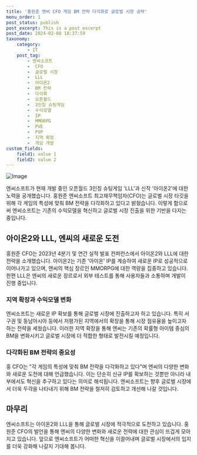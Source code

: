 ```yaml
---
title: '홍원준 엔씨 CFO 게임 BM 전략 다각화로 글로벌 시장 공략'
menu_order: 1
post_status: publish
post_excerpt: This is a post excerpt
post_date: 2024-02-08 18:37:59
taxonomy:
    category:
        - IT
    post_tag:
        - 엔씨소프트
        -  CFO
        -  글로벌 시장
        -  LLL
        -  아이온2
        -  BM 전략
        -  다각화
        -  오픈월드
        -  3인칭 슈팅게임
        -  수익모델
        -  IP
        -  MMORPG
        -  PVE
        -  PVP
        -  지역 확장
        -  게임 개발
custom_fields:
    field1: value 1
    field2: value 2
---
```


![Image](https://imgnews.pstatic.net/image/138/2024/02/08/0002166589_001_20240208111101226.jpg?type=w647)

엔씨소프트가 현재 개발 중인 오픈월드 3인칭 슈팅게임 'LLL'과 신작 '아이온2'에 대한 노력을 공개했습니다. 홍원준 엔씨소프트 최고재무책임자(CFO)는 글로벌 시장 타깃을 위해 각 게임의 특성에 맞춰 BM 전략을 다각화하고 있다고 밝혔습니다. 이렇게 함으로써 엔씨소프트는 기존의 수익모델을 혁신하고 글로벌 시장 진출을 위한 기반을 다지는 중입니다.
## 아이온2와 LLL, 엔씨의 새로운 도전
홍원준 CFO는 2023년 4분기 및 연간 실적 발표 컨퍼런스에서 아이온2와 LLL에 대한 전략을 소개했습니다. 아이온2는 기존 '아이온' IP를 계승하여 새로운 IP로 성공적으로 이어나가고 있으며, 엔씨의 핵심 장르인 MMORPG에 대한 역량을 집중하고 있습니다. 한편 LLL은 엔씨의 새로운 장르로서 외부 테스트를 통해 사용자들과 소통하며 개발이 진행 중입니다.
### 지역 확장과 수익모델 변화
엔씨소프트는 새로운 IP 확보를 통해 글로벌 시장에 진출하고자 하고 있습니다. 특히 서구권 및 동남아시아 등에서 저평가된 지역에서의 확장을 통해 시장 점유율을 높이고자 하는 전략을 세웠습니다. 이러한 지역 확장을 통해 엔씨는 기존의 확률형 아이템 중심의 BM을 변화시키고 글로벌 시장에 더 적합한 형태로 발전시킬 예정입니다.
### 다각화된 BM 전략의 중요성
홍 CFO는 "각 게임의 특성에 맞춰 BM 전략을 다각화하고 있다"며 엔씨의 다양한 변화와 새로운 도전에 대해 언급했습니다. 이는 단순히 신규 IP를 확보하는 것뿐만 아니라 내부에서도 혁신을 추구하고 있다는 의미로 해석됩니다. 엔씨소프트는 향후 글로벌 시장에서 더욱 두각을 나타내기 위해 BM 전략을 철저히 검토하고 개선해 나갈 것입니다.
## 마무리
엔씨소프트는 아이온2와 LLL을 통해 글로벌 시장에 적극적으로 도전하고 있습니다. 홍원준 CFO의 발언을 통해 엔씨의 다양한 변화와 새로운 전략에 대한 관심이 뜨겁게 모아지고 있습니다. 앞으로 엔씨소프트가 어떠한 혁신을 이끌어내며 글로벌 시장에서의 입지를 더욱 강화해 나갈지 기대해 봅니다.

